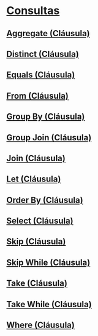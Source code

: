 # [Consultas](queries.md)
## [Aggregate (Cláusula)](aggregate-clause.md)
## [Distinct (Cláusula)](distinct-clause.md)
## [Equals (Cláusula)](equals-clause.md)
## [From (Cláusula)](from-clause.md)
## [Group By (Cláusula)](group-by-clause.md)
## [Group Join (Cláusula)](group-join-clause.md)
## [Join (Cláusula)](join-clause.md)
## [Let (Cláusula)](let-clause.md)
## [Order By (Cláusula)](order-by-clause.md)
## [Select (Cláusula)](select-clause.md)
## [Skip (Cláusula)](skip-clause.md)
## [Skip While (Cláusula)](skip-while-clause.md)
## [Take (Cláusula)](take-clause.md)
## [Take While (Cláusula)](take-while-clause.md)
## [Where (Cláusula)](where-clause.md)
